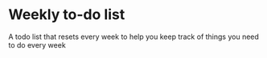 # Weekly to-do list
 A todo list that resets every week to help you keep track of things you need to do every week

